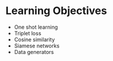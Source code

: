 # Learning Objectives

* One shot learning
* Triplet loss
* Cosine similarity
* Siamese networks
* Data generators